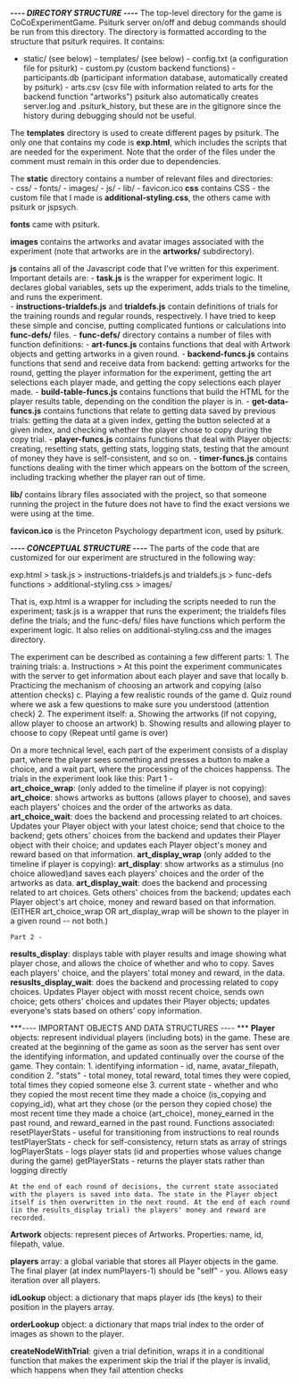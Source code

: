 ***---- DIRECTORY STRUCTURE ----***
The top-level directory for the game is CoCoExperimentGame. Psiturk server on/off and debug commands should be run from this directory. 
The directory is formatted according to the structure that psiturk requires. It contains:  
   - static/ (see below)
    - templates/ (see below)
    - config.txt (a configuration file for psiturk)
    - custom.py (custom backend functions)
    - participants.db (participant information database, automatically created by psiturk)
    - arts.csv (csv file with information related to arts for the backend function "artworks")
psiturk also automatically creates server.log and .psiturk_history, but these are in the gitignore since the history during debugging should not be useful. 

The **templates** directory is used to create different pages by psiturk. The only one that contains my code is **exp.html**, which includes the scripts that are needed for the experiment. Note that the order of the files under the comment <!-- experiment logic script and files it references --> must remain in this order due to dependencies. 

The **static** directory contains a number of relevant files and directories:  
    - css/
    - fonts/
    - images/
    - js/
    - lib/
    - favicon.ico 
**css** contains CSS - the custom file that I made is **additional-styling.css**, the others came with psiturk or jspsych. 

**fonts** came with psiturk. 

**images** contains the artworks and avatar images associated with the experiment (note that artworks are in the **artworks/** subdirectory).

**js** contains all of the Javascript code that I've written for this experiment. Important details are:
    - **task.js** is the wrapper for experiment logic. It declares global variables, sets up the experiment, adds trials to the timeline, and runs the experiment.   
    - **instructions-trialdefs.js** and **trialdefs.js** contain definitions of trials for the training rounds and regular rounds, respectively. I have tried to keep these simple and concise, putting complicated funtions or calculations into **func-defs/** files. 
    - **func-defs/** directory contains a number of files with function definitions:
        - **art-funcs.js** contains functions that deal with Artwork objects and getting artworks in a given round. 
        - **backend-funcs.js** contains functions that send and receive data from backend: getting artworks for the round, getting the player information for the experiment, getting the art selections each player made, and getting the copy selections each player made. 
        - **build-table-funcs.js** contains functions that build the HTML for the player results table, depending on the condition the player is in. 
        - **get-data-funcs.js** contains functions that relate to getting data saved by previous trials: getting the data at a given index, getting the button selected at a given index, and checking whether the player chose to copy during the copy trial.
        - **player-funcs.js** contains functions that deal with Player objects: creating, resetting stats, getting stats, logging stats, testing that the amount of money they have is self-consistent, and so on.
        - **timer-funcs.js** contains functions dealing with the timer which appears on the bottom of the screen, including tracking whether the player ran out of time.  

**lib/** contains library files associated with the project, so that someone running the project in the future does not have to find the exact versions we were using at the time. 

**favicon.ico** is the Princeton Psychology department icon, used by psiturk. 

***---- CONCEPTUAL STRUCTURE ----***
The parts of the code that are customized for our experiment are structured in the following way:

exp.html > task.js > instructions-trialdefs.js and trialdefs.js > func-defs functions
                   > additional-styling.css
                   > images/

That is, exp.html is a wrapper for including the scripts needed to run the experiment; task.js is a wrapper that runs the experiment; the trialdefs files define the trials; and the func-defs/ files have functions which perform the experiment logic. It also relies on additional-styling.css and the images directory. 

The experiment can be described as containing a few different parts:
    1. The training trials: 
        a. Instructions
            > At this point the experiment communicates with the server to get information about each player and save that locally
        b. Practicing the mechanism of choosing an artwork and copying (also attention checks)
        c. Playing a few realistic rounds of the game
        d. Quiz round where we ask a few questions to make sure you understood (attention check)
    2. The experiment itself: 
        a. Showing the artworks (if not copying, allow player to choose an artwork)
        b. Showing results and allowing player to choose to copy
        (Repeat until game is over)

On a more technical level, each part of the experiment consists of a display part, where the player sees something and presses a button to make a choice, and a wait part, where the processing of the choices happenss. The trials in the experiment look like this:
  Part 1 -  
  **art_choice_wrap**: (only added to the timeline if player is not copying): 
        **art_choice**: shows artworks as buttons (allows player to choose), and saves each players' choices and the order of the artworks as data. 
        **art_choice_wait**: does the backend and processing related to art choices. Updates your Player object with your latest choice; send that choice to the backend; gets others' choices from the backend and updates their Player object with their choice; and updates each Player object's money and reward based on that information. 
    **art_display_wrap** (only added to the timeline if player is copying): 
        **art_display**: show artworks as a stimulus (no choice allowed)and saves each players' choices and the order of the artworks as data. 
        **art_display_wait**: does the backend and processing related to art choices. Gets others' choices from the backend; updates each Player object's art choice, money and reward based on that information. 
    (EITHER art_choice_wrap OR art_display_wrap will be shown to the player in a given round -- not both.) 

    Part 2 - 
**results_display**: displays table with player results and image showing what player chose, and allows the choice of whether and who to copy. Saves each players' choice, and the players' total money and reward, in the data. 
    **resuslts_display_wait**: does the backend and processing related to copy choices. Updates Player object with mosst recent choice, sends own choice; gets others' choices and updates their Player objects; updates everyone's stats based on others' copy information. 

***---- IMPORTANT OBJECTS AND DATA STRUCTURES ---- ***
**Player** objects: represent individual players (including bots) in the game. These are created at the beginning of the game as soon as the server has sent over the identifying information, and updated continually over the course of the game. 
    They contain:
        1. identifying information - id, name, avatar_filepath, condition
        2. "stats" - total money, total reward, total times they were copied, total times they copied someone else 
        3. current state - whether and who they copied the most recent time they made a choice (is_copying and copying_id), what art they chose (or the person they copied chose) the most recent time they made a choice (art_choice), money_earned in the past round, and reward_earned in the past round. 
    Functions associated:
        resetPlayerStats - useful for transitioning from instructions to real rounds 
        testPlayerStats - check for self-consistency, return stats as array of strings
        logPlayerStats - logs player stats (id and properties whose values change during the game)
        getPlayerStats - returns the player stats rather than logging directly 

    At the end of each round of decisions, the current state associated with the players is saved into data. The state in the Player object itself is then overwritten in the next round. At the end of each round (in the results_display trial) the players' money and reward are recorded. 

**Artwork** objects: represent pieces of Artworks. Properties: name, id, filepath, value. 

**players** array: a global variable that stores all Player objects in the game. The final player (at index numPlayers-1) should be "self" - you. Allows easy iteration over all players. 

**idLookup** object: a dictionary that maps player ids (the keys) to their position in the players array. 

**orderLookup** object: a dictionary that maps trial index to the order of images as shown to the player. 

**createNodeWithTrial**: given a trial definition, wraps it in a conditional function that makes the experiment skip the trial if the player is invalid, which happens when they fail attention checks